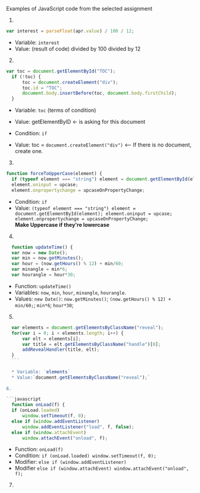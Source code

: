 
Examples of JavaScript code from the selected assignment


1.

  ```javascript
  var interest = parseFloat(apr.value) / 100 / 12;
  ```
  * Variable: `interest`
  * Value: (result of code) divided by 100 divided by 12

2.

  ```javascript
  var toc = document.getElementById("TOC");
    if (!toc) {
        toc = document.createElement("div");
        toc.id = "TOC";
        document.body.insertBefore(toc, document.body.firstChild);
    }
  ```
  * Variable: `toc` (terms of condition)
  * Value: getElementByID <- is asking for this document
  
  * Condition: `if`
  * Value: toc = `document.createElement("div")` <-- If there is no document, create one.

3.

  ```javascript
  function forceToUpperCase(element) {
    if (typeof element === "string") element = document.getElementById(element);
    element.oninput = upcase;
    element.onpropertychange = upcaseOnPropertyChange;
  ```
  * Condition: `if`
  * Value: `(typeof element === "string") element = document.getElementById(element);
            element.oninput = upcase;
            element.onpropertychange = upcaseOnPropertyChange;`  
  **Make Uppercase if they're lowercase**

4. 

  ```javascript
    function updateTime() {
    var now = new Date();
    var min = now.getMinutes();
    var hour = (now.getHours() % 12) + min/60;
    var minangle = min*6;
    var hourangle = hour*30;
  ```
  
  * Function: `updateTime()`
  * Variables: `now`, `min`, `hour`, `minangle`, `hourangle`.
  * Values: `new Date()`: `now.getMinutes()`; `(now.getHours() % 12) + min/60;`; `min*6`; `hour*30`;

5. 

  ```javascript
    var elements = document.getElementsByClassName("reveal");
    for(var i = 0; i < elements.length; i++) {
        var elt = elements[i];
        var title = elt.getElementsByClassName("handle")[0];
        addRevealHandler(title, elt);
    }
    ```
    
    * Variable: `elements`
    * Value:`document.getElementsByClassName("reveal");`
    
6. 

  ```javascript
    function onLoad(f) {
    if (onLoad.loaded)
        window.setTimeout(f, 0);
    else if (window.addEventListener)
        window.addEventListener("load", f, false);
    else if (window.attachEvent)
        window.attachEvent("onload", f);
  ```
  * Function: `onLoad(f)`
  * Condition: `if (onLoad.loaded) window.setTimeout(f, 0);`
  * Modifier: `else if (window.addEventListener)`
  * Modifier `else if (window.attachEvent) window.attachEvent("onload", f);`

7. 

  ```javascript
    
